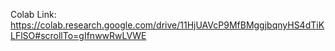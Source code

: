 Colab Link: https://colab.research.google.com/drive/11HjUAVcP9MfBMggjbqnyHS4dTiKLFlSO#scrollTo=gIfnwwRwLVWE
